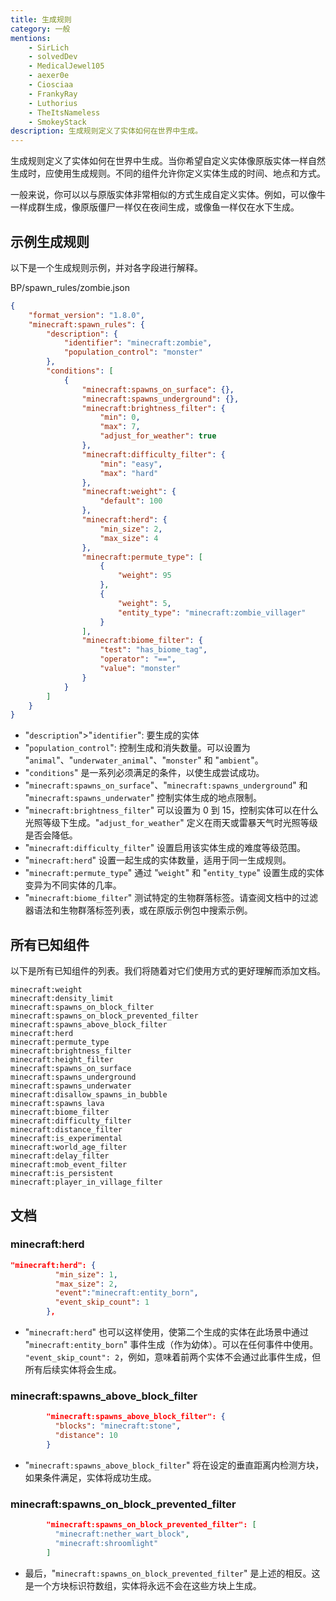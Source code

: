 ```yaml
---
title: 生成规则
category: 一般
mentions:
    - SirLich
    - solvedDev
    - MedicalJewel105
    - aexer0e
    - Ciosciaa
    - FrankyRay
    - Luthorius
    - TheItsNameless
    - SmokeyStack
description: 生成规则定义了实体如何在世界中生成。
---
```


生成规则定义了实体如何在世界中生成。当你希望自定义实体像原版实体一样自然生成时，应使用生成规则。不同的组件允许你定义实体生成的时间、地点和方式。

一般来说，你可以以与原版实体非常相似的方式生成自定义实体。例如，可以像牛一样成群生成，像原版僵尸一样仅在夜间生成，或像鱼一样仅在水下生成。

## 示例生成规则

以下是一个生成规则示例，并对各字段进行解释。

<CodeHeader>BP/spawn_rules/zombie.json</CodeHeader>

```json
{
	"format_version": "1.8.0",
	"minecraft:spawn_rules": {
		"description": {
			"identifier": "minecraft:zombie",
			"population_control": "monster"
		},
		"conditions": [
			{
				"minecraft:spawns_on_surface": {},
				"minecraft:spawns_underground": {},
				"minecraft:brightness_filter": {
					"min": 0,
					"max": 7,
					"adjust_for_weather": true
				},
				"minecraft:difficulty_filter": {
					"min": "easy",
					"max": "hard"
				},
				"minecraft:weight": {
					"default": 100
				},
				"minecraft:herd": {
					"min_size": 2,
					"max_size": 4
				},
				"minecraft:permute_type": [
					{
						"weight": 95
					},
					{
						"weight": 5,
						"entity_type": "minecraft:zombie_villager"
					}
				],
				"minecraft:biome_filter": {
					"test": "has_biome_tag",
					"operator": "==",
					"value": "monster"
				}
			}
		]
	}
}
```

-   "`description`">"`identifier`": 要生成的实体
-   "`population_control`": 控制生成和消失数量。可以设置为 "`animal`"、"`underwater_animal`"、"`monster`" 和 "`ambient`"。
-   "`conditions`" 是一系列必须满足的条件，以使生成尝试成功。
-   "`minecraft:spawns_on_surface`"、"`minecraft:spawns_underground`" 和 "`minecraft:spawns_underwater`" 控制实体生成的地点限制。
-   "`minecraft:brightness_filter`" 可以设置为 0 到 15，控制实体可以在什么光照等级下生成。"`adjust_for_weather`" 定义在雨天或雷暴天气时光照等级是否会降低。
-   "`minecraft:difficulty_filter`" 设置启用该实体生成的难度等级范围。
-   "`minecraft:herd`" 设置一起生成的实体数量，适用于同一生成规则。
-   "`minecraft:permute_type`" 通过 "`weight`" 和 "`entity_type`" 设置生成的实体变异为不同实体的几率。
-   "`minecraft:biome_filter`" 测试特定的生物群落标签。请查阅文档中的过滤器语法和生物群落标签列表，或在原版示例包中搜索示例。

## 所有已知组件

以下是所有已知组件的列表。我们将随着对它们使用方式的更好理解而添加文档。

```
minecraft:weight
minecraft:density_limit
minecraft:spawns_on_block_filter
minecraft:spawns_on_block_prevented_filter
minecraft:spawns_above_block_filter
minecraft:herd
minecraft:permute_type
minecraft:brightness_filter
minecraft:height_filter
minecraft:spawns_on_surface
minecraft:spawns_underground
minecraft:spawns_underwater
minecraft:disallow_spawns_in_bubble
minecraft:spawns_lava
minecraft:biome_filter
minecraft:difficulty_filter
minecraft:distance_filter
minecraft:is_experimental
minecraft:world_age_filter
minecraft:delay_filter
minecraft:mob_event_filter
minecraft:is_persistent
minecraft:player_in_village_filter
```

## 文档

### minecraft:herd

<CodeHeader></CodeHeader>

```json
"minecraft:herd": {
          "min_size": 1,
          "max_size": 2,
          "event":"minecraft:entity_born",
          "event_skip_count": 1
        },
```

-   "`minecraft:herd`" 也可以这样使用，使第二个生成的实体在此场景中通过 "`minecraft:entity_born`" 事件生成（作为幼体）。可以在任何事件中使用。
    `"event_skip_count": 2`，例如，意味着前两个实体不会通过此事件生成，但所有后续实体将会生成。

### minecraft:spawns_above_block_filter

<CodeHeader></CodeHeader>

```json
        "minecraft:spawns_above_block_filter": {
          "blocks": "minecraft:stone",
          "distance": 10
        }
```

-   "`minecraft:spawns_above_block_filter`" 将在设定的垂直距离内检测方块，如果条件满足，实体将成功生成。

### minecraft:spawns_on_block_prevented_filter

<CodeHeader></CodeHeader>

```json
        "minecraft:spawns_on_block_prevented_filter": [
          "minecraft:nether_wart_block",
          "minecraft:shroomlight"
        ]
```

-   最后，"`minecraft:spawns_on_block_prevented_filter`" 是上述的相反。这是一个方块标识符数组，实体将永远不会在这些方块上生成。